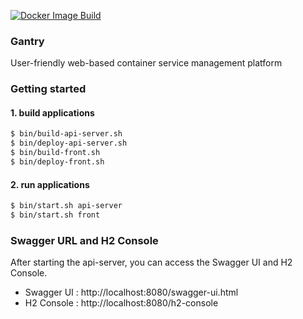 [![Docker Image Build](https://github.com/gantry-project/gantry-docker/actions/workflows/docker-publish.yml/badge.svg)](https://github.com/gantry-project/gantry-docker/actions/workflows/docker-publish.yml)

### Gantry

User-friendly web-based container service management platform

### Getting started

#### 1. build applications
```bash
$ bin/build-api-server.sh
$ bin/deploy-api-server.sh
$ bin/build-front.sh
$ bin/deploy-front.sh
```

#### 2. run applications
```bash
$ bin/start.sh api-server
$ bin/start.sh front
```

### Swagger URL and H2 Console

After starting the api-server, you can access the Swagger UI and H2 Console.

- Swagger UI : http://localhost:8080/swagger-ui.html
- H2 Console : http://localhost:8080/h2-console
